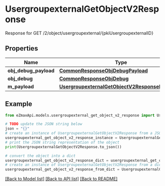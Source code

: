 # UsergroupexternalGetObjectV2Response

Response for GET /2/object/usergroupexternal/{pkiUsergroupexternalID}

## Properties

Name | Type | Description | Notes
------------ | ------------- | ------------- | -------------
**obj_debug_payload** | [**CommonResponseObjDebugPayload**](CommonResponseObjDebugPayload.md) |  | 
**obj_debug** | [**CommonResponseObjDebug**](CommonResponseObjDebug.md) |  | [optional] 
**m_payload** | [**UsergroupexternalGetObjectV2ResponseMPayload**](UsergroupexternalGetObjectV2ResponseMPayload.md) |  | 

## Example

```python
from eZmaxApi.models.usergroupexternal_get_object_v2_response import UsergroupexternalGetObjectV2Response

# TODO update the JSON string below
json = "{}"
# create an instance of UsergroupexternalGetObjectV2Response from a JSON string
usergroupexternal_get_object_v2_response_instance = UsergroupexternalGetObjectV2Response.from_json(json)
# print the JSON string representation of the object
print(UsergroupexternalGetObjectV2Response.to_json())

# convert the object into a dict
usergroupexternal_get_object_v2_response_dict = usergroupexternal_get_object_v2_response_instance.to_dict()
# create an instance of UsergroupexternalGetObjectV2Response from a dict
usergroupexternal_get_object_v2_response_from_dict = UsergroupexternalGetObjectV2Response.from_dict(usergroupexternal_get_object_v2_response_dict)
```
[[Back to Model list]](../README.md#documentation-for-models) [[Back to API list]](../README.md#documentation-for-api-endpoints) [[Back to README]](../README.md)


